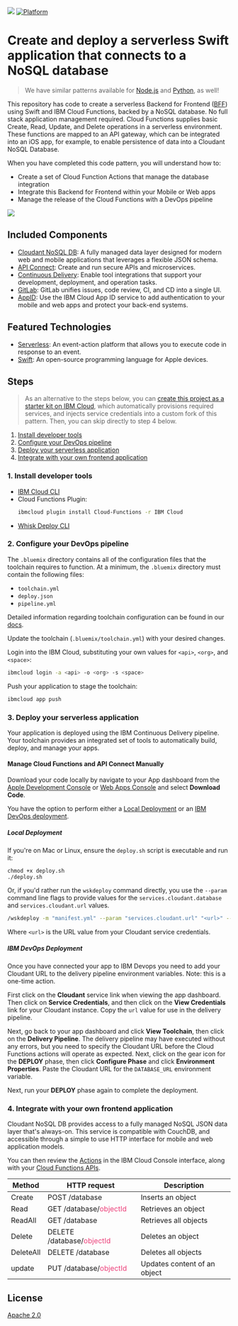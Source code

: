 [![](https://img.shields.io/badge/IBM%20Cloud-powered-blue.svg)](https://bluemix.net)
[![Platform](https://img.shields.io/badge/platform-swift-lightgrey.svg?style=flat)](https://developer.ibm.com/swift/)

# Create and deploy a serverless Swift application that connects to a NoSQL database

> We have similar patterns available for [Node.js](https://github.com/IBM/serverless-app-node) and [Python](https://github.com/IBM/serverless-app-python), as well!

This repository has code to create a serverless Backend for Frontend ([BFF](https://samnewman.io/patterns/architectural/bff/)) using Swift and IBM Cloud Functions, backed by a NoSQL database. No full stack application management required. Cloud Functions supplies basic Create, Read, Update, and Delete operations in a serverless environment. These functions are mapped to an API gateway, which can be integrated into an iOS app, for example, to enable persistence of data into a Cloudant NoSQL Database.

When you have completed this code pattern, you will understand how to:

* Create a set of Cloud Function Actions that manage the database integration
* Integrate this Backend for Frontend within your Mobile or Web apps
* Manage the release of the Cloud Functions with a DevOps pipeline

![](doc/source/images/architecture.png)

## Included Components

* [Cloudant NoSQL DB](https://console.bluemix.net/catalog/services/cloudant): A fully managed data layer designed for modern web and mobile applications that leverages a flexible JSON schema.
* [API Connect](http://developer.ibm.com/apiconnect/): Create and run secure APIs and microservices.
* [Continuous Delivery](https://console.bluemix.net/catalog/services/continuous-delivery): Enable tool integrations that support your development, deployment, and operation tasks.
* [GitLab](https://about.gitlab.com/): GitLab unifies issues, code review, CI, and CD into a single UI.
* [AppID](https://console.bluemix.net/catalog/services/app-id): Use the IBM Cloud App ID service to add authentication to your mobile and web apps and protect your back-end systems.

## Featured Technologies

* [Serverless](https://www.ibm.com/cloud-computing/bluemix/openwhisk): An event-action platform that allows you to execute code in response to an event.
* [Swift](https://developer.apple.com/swift/): An open-source programming language for Apple devices.

## Steps

> As an alternative to the steps below, you can [create this project as a starter kit on IBM Cloud](https://console.bluemix.net/developer/appledevelopment/create-project?starterKit=1838ca47-f3a9-32ac-95e1-7051f04b3a40&defaultLanguage=SWIFT&env_id=ibm%3Ayp%3Aus-south&tenantNavMode=false&defaultDeploymentToolchain=), which automatically provisions required services, and injects service credentials into a custom fork of this pattern. Then, you can skip directly to step 4 below.

1. [Install developer tools](#1-install-developer-tools)
1. [Configure your DevOps pipeline](#2-configure-your-devops-pipeline)
1. [Deploy your serverless application](#3-deploy-your-serverless-application)
1. [Integrate with your own frontend application](#4-integrate-with-your-own-frontend-application)

### 1. Install developer tools

- [IBM Cloud CLI](https://console.bluemix.net/docs/cli/reference/ibmcloud/download_cli.html)
- Cloud Functions Plugin:
  ```bash
  ibmcloud plugin install Cloud-Functions -r IBM Cloud
  ```
- [Whisk Deploy CLI](https://github.com/apache/incubator-openwhisk-wskdeploy/releases)

### 2. Configure your DevOps pipeline

The `.bluemix` directory contains all of the configuration files that the toolchain requires to function. At a minimum, the `.bluemix` directory must contain the following files:

- `toolchain.yml`
- `deploy.json`
- `pipeline.yml`

Detailed information regarding toolchain configuration can be found in our [docs](https://console.bluemix.net/docs/services/ContinuousDelivery/toolchains_custom.html#toolchains_custom).

Update the toolchain (`.bluemix/toolchain.yml`) with your desired changes.

Login into the IBM Cloud, substituting your own values for `<api>`, `<org>`, and `<space>`:

```bash
ibmcloud login -a <api> -o <org> -s <space>
```

Push your application to stage the toolchain:

```bash
ibmcloud app push
```

### 3. Deploy your serverless application

Your application is deployed using the IBM Continuous Delivery pipeline. Your toolchain provides an integrated set of tools to automatically build, deploy, and manage your apps.

#### Manage Cloud Functions and API Connect Manually

Download your code locally by navigate to your App dashboard from the [Apple Development Console](https://console.bluemix.net/developer/appledevelopment/apps) or [Web Apps Console](https://console.bluemix.net/developer/appservice/apps) and select **Download Code**.

You have the option to perform either a [Local Deployment](#local-deployment) or an [IBM DevOps deployment](#ibm-devops-deployment).

##### Local Deployment

If you're on Mac or Linux, ensure the `deploy.sh` script is executable and run it:

```
chmod +x deploy.sh
./deploy.sh
```

Or, if you'd rather run the `wskdeploy` command directly, you use the `--param` command line flags to provide values for the `services.cloudant.database` and `services.cloudant.url` values.

```bash
/wskdeploy -m "manifest.yml" --param "services.cloudant.url" "<url>" --param "services.cloudant.database" "products"
```

Where `<url>` is the URL value from your Cloudant service credentials.

##### IBM DevOps Deployment

Once you have connected your app to IBM Devops you need to add your Cloudant URL to the delivery pipeline environment variables. Note: this is a one-time action.

First click on the **Cloudant** service link when viewing the app dashboard.  Then click on **Service Credentials**, and then click on the **View Credentials** link for your Cloudant instance.  Copy the `url` value for use in the delivery pipeline.

Next, go back to your app dashboard and click **View Toolchain**, then click on the **Delivery Pipeline**.   The delivery pipeline may have executed without any errors, but you need to specify the Cloudant URL before the Cloud Functions actions will operate as expected.  Next, click on the gear icon for the **DEPLOY** phase, then click **Configure Phase** and click **Environment Properties**.  Paste the Cloudant URL for the `DATABASE_URL` environment variable.

Next, run your **DEPLOY** phase again to complete the deployment.

### 4. Integrate with your own frontend application

Cloudant NoSQL DB provides access to a fully managed NoSQL JSON data layer that's always-on. This service is compatible with CouchDB, and accessible through a simple to use HTTP interface for mobile and web application models.

You can then review the [Actions](https://console.bluemix.net/openwhisk/actions) in the IBM Cloud Console interface, along with your [Cloud Functions APIs](https://console.bluemix.net/openwhisk/apimanagement).

<table>
  <thead>
      <tr>
        <th>Method</th>
        <th>HTTP request</th>
        <th>Description</th>
      </tr>
  </thead>
  <tbody>
    <tr>
      <td>Create</td>
      <td>POST /database</td>
      <td>Inserts an object</td>
    </tr>
    <tr>
      <td>Read</td>
      <td>GET /database/<font color="#ec407a">objectId</font></td>
      <td>Retrieves an object</td>
    </tr>
    <tr>
      <td>ReadAll</td>
      <td>GET /database</td>
      <td>Retrieves all objects</td>
    </tr>
    <tr>
      <td>Delete </td>
      <td>DELETE /database/<font color="#ec407a">objectId</font></td>
      <td>Deletes an object</td>
    </tr>
    <tr>
      <td>DeleteAll</td>
      <td>DELETE /database</td>
      <td>Deletes all objects</td>
    </tr>
    <tr>
      <td>update</td>
      <td>PUT /database/<font color="#ec407a">objectId</font></td>
      <td>Updates content of an object</td>
    </tr>
  </tbody>
</table>

## License

[Apache 2.0](LICENSE)
